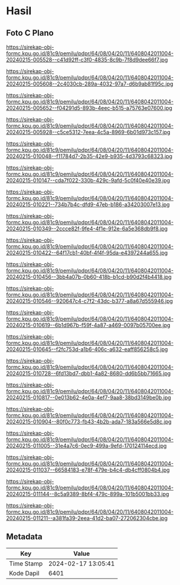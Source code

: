 # Hasil

## Foto C Plano

https://sirekap-obj-formc.kpu.go.id/81c9/pemilu/pdpr/64/08/04/20/11/6408042011004-20240215-005528--c41d92ff-c3f0-4835-8c9b-7f8d9dee66f7.jpg

https://sirekap-obj-formc.kpu.go.id/81c9/pemilu/pdpr/64/08/04/20/11/6408042011004-20240215-005608--2c4030cb-289a-4032-97a7-d6b9ab81f95c.jpg

https://sirekap-obj-formc.kpu.go.id/81c9/pemilu/pdpr/64/08/04/20/11/6408042011004-20240215-005652--f04291d5-893b-4eec-b515-a75763e07600.jpg

https://sirekap-obj-formc.kpu.go.id/81c9/pemilu/pdpr/64/08/04/20/11/6408042011004-20240215-005928--c5ce5312-7eea-4c5a-8969-6b01d973c157.jpg

https://sirekap-obj-formc.kpu.go.id/81c9/pemilu/pdpr/64/08/04/20/11/6408042011004-20240215-010048--f11784d7-2b35-42e9-b935-4d3793c68323.jpg

https://sirekap-obj-formc.kpu.go.id/81c9/pemilu/pdpr/64/08/04/20/11/6408042011004-20240215-010147--cda7f022-330b-429c-9afd-5c0f40e40e39.jpg

https://sirekap-obj-formc.kpu.go.id/81c9/pemilu/pdpr/64/08/04/20/11/6408042011004-20240215-010221--734b7b4c-dfd9-47eb-b186-a34203007e13.jpg

https://sirekap-obj-formc.kpu.go.id/81c9/pemilu/pdpr/64/08/04/20/11/6408042011004-20240215-010349--2ccce82f-9fe4-4f1e-912e-6a5e368db9f8.jpg

https://sirekap-obj-formc.kpu.go.id/81c9/pemilu/pdpr/64/08/04/20/11/6408042011004-20240215-010422--64f17cb1-40bf-4f4f-95da-e4397244a655.jpg

https://sirekap-obj-formc.kpu.go.id/81c9/pemilu/pdpr/64/08/04/20/11/6408042011004-20240215-010456--3bb4a07b-0b60-418b-b1cd-b90d2f4b4418.jpg

https://sirekap-obj-formc.kpu.go.id/81c9/pemilu/pdpr/64/08/04/20/11/6408042011004-20240215-010546--920647c4-c7f2-43dc-b377-a8a67d555946.jpg

https://sirekap-obj-formc.kpu.go.id/81c9/pemilu/pdpr/64/08/04/20/11/6408042011004-20240215-010619--6b1d967b-f59f-4a87-a469-0097b05700ee.jpg

https://sirekap-obj-formc.kpu.go.id/81c9/pemilu/pdpr/64/08/04/20/11/6408042011004-20240215-010645--f2fc753d-a1b6-406c-a632-eaff856258c5.jpg

https://sirekap-obj-formc.kpu.go.id/81c9/pemilu/pdpr/64/08/04/20/11/6408042011004-20240215-010728--6fd13bd7-dbb1-4a82-8680-dd6b5bb71665.jpg

https://sirekap-obj-formc.kpu.go.id/81c9/pemilu/pdpr/64/08/04/20/11/6408042011004-20240215-010817--0e013b62-4e0a-4ef7-9aa8-38bd3149be0b.jpg

https://sirekap-obj-formc.kpu.go.id/81c9/pemilu/pdpr/64/08/04/20/11/6408042011004-20240215-010904--80f0c773-fb43-4b2b-ada7-183a566e5d8c.jpg

https://sirekap-obj-formc.kpu.go.id/81c9/pemilu/pdpr/64/08/04/20/11/6408042011004-20240215-011005--31e4a7c6-0ec9-499a-9efd-170124114ecd.jpg

https://sirekap-obj-formc.kpu.go.id/81c9/pemilu/pdpr/64/08/04/20/11/6408042011004-20240215-011037--66584183-e78f-479e-b4c4-db4cff0804b4.jpg

https://sirekap-obj-formc.kpu.go.id/81c9/pemilu/pdpr/64/08/04/20/11/6408042011004-20240215-011144--8c5a9389-8bf4-479c-899a-101b5001bb33.jpg

https://sirekap-obj-formc.kpu.go.id/81c9/pemilu/pdpr/64/08/04/20/11/6408042011004-20240215-011211--a381fa39-2eea-41d2-ba07-272062304cbe.jpg


## Metadata

| Key        | Value               |
| ---------- | ------------------- |
| Time Stamp | 2024-02-17 13:05:41 |
| Kode Dapil | 6401                |



